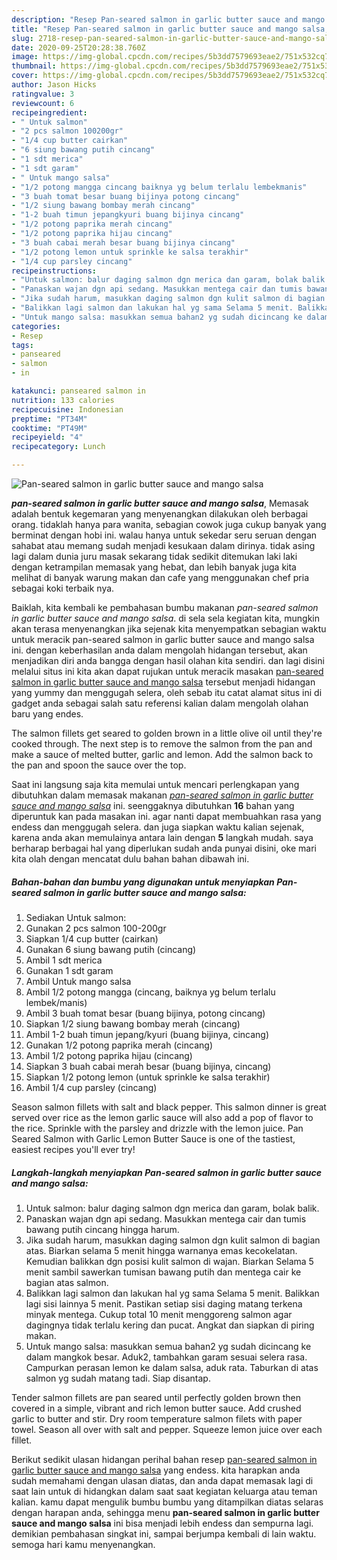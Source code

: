 ```yaml
---
description: "Resep Pan-seared salmon in garlic butter sauce and mango salsa, Sempurna"
title: "Resep Pan-seared salmon in garlic butter sauce and mango salsa, Sempurna"
slug: 2718-resep-pan-seared-salmon-in-garlic-butter-sauce-and-mango-salsa-sempurna
date: 2020-09-25T20:28:38.760Z
image: https://img-global.cpcdn.com/recipes/5b3dd7579693eae2/751x532cq70/pan-seared-salmon-in-garlic-butter-sauce-and-mango-salsa-foto-resep-utama.jpg
thumbnail: https://img-global.cpcdn.com/recipes/5b3dd7579693eae2/751x532cq70/pan-seared-salmon-in-garlic-butter-sauce-and-mango-salsa-foto-resep-utama.jpg
cover: https://img-global.cpcdn.com/recipes/5b3dd7579693eae2/751x532cq70/pan-seared-salmon-in-garlic-butter-sauce-and-mango-salsa-foto-resep-utama.jpg
author: Jason Hicks
ratingvalue: 3
reviewcount: 6
recipeingredient:
- " Untuk salmon"
- "2 pcs salmon 100200gr"
- "1/4 cup butter cairkan"
- "6 siung bawang putih cincang"
- "1 sdt merica"
- "1 sdt garam"
- " Untuk mango salsa"
- "1/2 potong mangga cincang baiknya yg belum terlalu lembekmanis"
- "3 buah tomat besar buang bijinya potong cincang"
- "1/2 siung bawang bombay merah cincang"
- "1-2 buah timun jepangkyuri buang bijinya cincang"
- "1/2 potong paprika merah cincang"
- "1/2 potong paprika hijau cincang"
- "3 buah cabai merah besar buang bijinya cincang"
- "1/2 potong lemon untuk sprinkle ke salsa terakhir"
- "1/4 cup parsley cincang"
recipeinstructions:
- "Untuk salmon: balur daging salmon dgn merica dan garam, bolak balik."
- "Panaskan wajan dgn api sedang. Masukkan mentega cair dan tumis bawang putih cincang hingga harum."
- "Jika sudah harum, masukkan daging salmon dgn kulit salmon di bagian atas. Biarkan selama 5 menit hingga warnanya emas kecokelatan. Kemudian balikkan dgn posisi kulit salmon di wajan. Biarkan Selama 5 menit sambil sawerkan tumisan bawang putih dan mentega cair ke bagian atas salmon."
- "Balikkan lagi salmon dan lakukan hal yg sama Selama 5 menit. Balikkan lagi sisi lainnya 5 menit. Pastikan setiap sisi daging matang terkena minyak mentega. Cukup total 10 menit menggoreng salmon agar dagingnya tidak terlalu kering dan pucat. Angkat dan siapkan di piring makan."
- "Untuk mango salsa: masukkan semua bahan2 yg sudah dicincang ke dalam mangkok besar. Aduk2, tambahkan garam sesuai selera rasa. Campurkan perasan lemon ke dalam salsa, aduk rata. Taburkan di atas salmon yg sudah matang tadi. Siap disantap."
categories:
- Resep
tags:
- panseared
- salmon
- in

katakunci: panseared salmon in 
nutrition: 133 calories
recipecuisine: Indonesian
preptime: "PT34M"
cooktime: "PT49M"
recipeyield: "4"
recipecategory: Lunch

---
```



![Pan-seared salmon in garlic butter sauce and mango salsa](https://img-global.cpcdn.com/recipes/5b3dd7579693eae2/751x532cq70/pan-seared-salmon-in-garlic-butter-sauce-and-mango-salsa-foto-resep-utama.jpg)

<b><i>pan-seared salmon in garlic butter sauce and mango salsa</i></b>, Memasak adalah bentuk kegemaran yang menyenangkan dilakukan oleh berbagai orang. tidaklah hanya para wanita, sebagian cowok juga cukup banyak yang berminat dengan hobi ini. walau hanya untuk sekedar seru seruan dengan sahabat atau memang sudah menjadi kesukaan dalam dirinya. tidak asing lagi dalam dunia juru masak sekarang tidak sedikit ditemukan laki laki dengan ketrampilan memasak yang hebat, dan lebih banyak juga kita melihat di banyak warung makan dan cafe yang menggunakan chef pria sebagai koki terbaik nya.

Baiklah, kita kembali ke pembahasan bumbu makanan <i>pan-seared salmon in garlic butter sauce and mango salsa</i>. di sela sela kegiatan kita, mungkin akan terasa menyenangkan jika sejenak kita menyempatkan sebagian waktu untuk meracik pan-seared salmon in garlic butter sauce and mango salsa ini. dengan keberhasilan anda dalam mengolah hidangan tersebut, akan menjadikan diri anda bangga dengan hasil olahan kita sendiri. dan lagi disini melalui situs ini kita akan dapat rujukan untuk meracik masakan <u>pan-seared salmon in garlic butter sauce and mango salsa</u> tersebut menjadi hidangan yang yummy dan menggugah selera, oleh sebab itu catat alamat situs ini di gadget anda sebagai salah satu referensi kalian dalam mengolah olahan baru yang endes.

The salmon fillets get seared to golden brown in a little olive oil until they&#39;re cooked through. The next step is to remove the salmon from the pan and make a sauce of melted butter, garlic and lemon. Add the salmon back to the pan and spoon the sauce over the top.


Saat ini langsung saja kita memulai untuk mencari perlengkapan yang dibutuhkan dalam memasak makanan <u><i>pan-seared salmon in garlic butter sauce and mango salsa</i></u> ini. seenggaknya dibutuhkan <b>16</b> bahan yang diperuntuk kan pada masakan ini. agar nanti dapat membuahkan rasa yang endess dan menggugah selera. dan juga siapkan waktu kalian sejenak, karena anda akan memulainya antara lain dengan <b>5</b> langkah mudah. saya berharap berbagai hal yang diperlukan sudah anda punyai disini, oke mari kita olah dengan mencatat dulu bahan bahan dibawah ini.

<!--inarticleads1-->

##### Bahan-bahan dan bumbu yang digunakan untuk menyiapkan Pan-seared salmon in garlic butter sauce and mango salsa:

1. Sediakan  Untuk salmon:
1. Gunakan 2 pcs salmon 100-200gr
1. Siapkan 1/4 cup butter (cairkan)
1. Gunakan 6 siung bawang putih (cincang)
1. Ambil 1 sdt merica
1. Gunakan 1 sdt garam
1. Ambil  Untuk mango salsa
1. Ambil 1/2 potong mangga (cincang, baiknya yg belum terlalu lembek/manis)
1. Ambil 3 buah tomat besar (buang bijinya, potong cincang)
1. Siapkan 1/2 siung bawang bombay merah (cincang)
1. Ambil 1-2 buah timun jepang/kyuri (buang bijinya, cincang)
1. Gunakan 1/2 potong paprika merah (cincang)
1. Ambil 1/2 potong paprika hijau (cincang)
1. Siapkan 3 buah cabai merah besar (buang bijinya, cincang)
1. Siapkan 1/2 potong lemon (untuk sprinkle ke salsa terakhir)
1. Ambil 1/4 cup parsley (cincang)


Season salmon fillets with salt and black pepper. This salmon dinner is great served over rice as the lemon garlic sauce will also add a pop of flavor to the rice. Sprinkle with the parsley and drizzle with the lemon juice. Pan Seared Salmon with Garlic Lemon Butter Sauce is one of the tastiest, easiest recipes you&#39;ll ever try! 

<!--inarticleads2-->

##### Langkah-langkah menyiapkan Pan-seared salmon in garlic butter sauce and mango salsa:

1. Untuk salmon: balur daging salmon dgn merica dan garam, bolak balik.
1. Panaskan wajan dgn api sedang. Masukkan mentega cair dan tumis bawang putih cincang hingga harum.
1. Jika sudah harum, masukkan daging salmon dgn kulit salmon di bagian atas. Biarkan selama 5 menit hingga warnanya emas kecokelatan. Kemudian balikkan dgn posisi kulit salmon di wajan. Biarkan Selama 5 menit sambil sawerkan tumisan bawang putih dan mentega cair ke bagian atas salmon.
1. Balikkan lagi salmon dan lakukan hal yg sama Selama 5 menit. Balikkan lagi sisi lainnya 5 menit. Pastikan setiap sisi daging matang terkena minyak mentega. Cukup total 10 menit menggoreng salmon agar dagingnya tidak terlalu kering dan pucat. Angkat dan siapkan di piring makan.
1. Untuk mango salsa: masukkan semua bahan2 yg sudah dicincang ke dalam mangkok besar. Aduk2, tambahkan garam sesuai selera rasa. Campurkan perasan lemon ke dalam salsa, aduk rata. Taburkan di atas salmon yg sudah matang tadi. Siap disantap.


Tender salmon fillets are pan seared until perfectly golden brown then covered in a simple, vibrant and rich lemon butter sauce. Add crushed garlic to butter and stir. Dry room temperature salmon filets with paper towel. Season all over with salt and pepper. Squeeze lemon juice over each fillet. 

Berikut sedikit ulasan hidangan perihal bahan resep <u>pan-seared salmon in garlic butter sauce and mango salsa</u> yang endess. kita harapkan anda sudah memahami dengan ulasan diatas, dan anda dapat memasak lagi di saat lain untuk di hidangkan dalam saat saat kegiatan keluarga atau teman kalian. kamu dapat mengulik bumbu bumbu yang ditampilkan diatas selaras dengan harapan anda, sehingga menu <b>pan-seared salmon in garlic butter sauce and mango salsa</b> ini bisa menjadi lebih endess dan sempurna lagi. demikian pembahasan singkat ini, sampai berjumpa kembali di lain waktu. semoga hari kamu menyenangkan.
